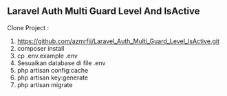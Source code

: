 ## Laravel Auth Multi Guard Level And IsActive
Clone Project :
1. https://github.com/azmrfii/Laravel_Auth_Multi_Guard_Level_IsActive.git
2. composer install
3. cp .env.example .env
4. Sesuaikan database di file .env
5. php artisan config:cache
6. php artisan key:generate
7. php artisan migrate
